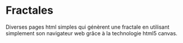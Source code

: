 # Fractales
Diverses pages html simples qui génèrent une fractale en utilisant simplement son navigateur web grâce à la technologie html5 canvas.
